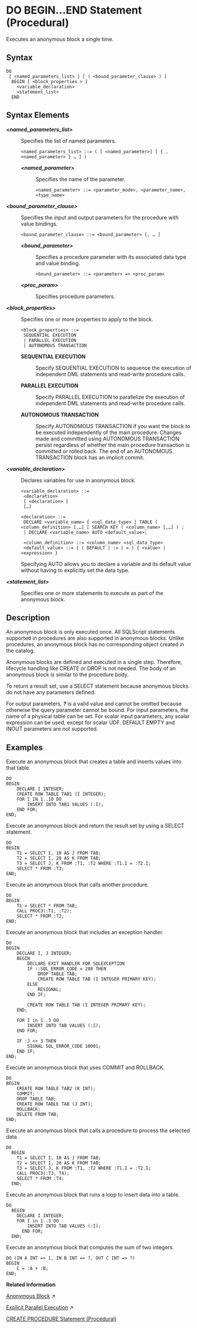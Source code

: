 <!-- loio52103853351841f6a1e87f40b2686da9 -->

# DO BEGIN...END Statement \(Procedural\)

Executes an anonymous block a single time.



## Syntax

```
DO 
 [ <named_parameters_list> ] [ ( <bound_parameter_clause> ) ]
  BEGIN [ <block_properties > ] 
    <variable_declaration>
    <statement_list>
  END
```



## Syntax Elements


<dl>
<dt><b>

*<named\_parameters\_list\>*

</b></dt>
<dd>

Specifies the list of named parameters.

```
<named_parameters_list> ::= ( [ <named_parameter>] [ { ,<named_parameter> } … ] )
```


<dl>
<dt><b>

*<named\_parameter\>*

</b></dt>
<dd>

Specifies the name of the parameter.

```
<named_parameter> ::= <parameter_mode>, <parameter_name>, <type_name>
```



</dd>
</dl>



</dd><dt><b>

*<bound\_parameter\_clause\>*

</b></dt>
<dd>

Specifies the input and output parameters for the procedure with value bindings.

```
<bound_parameter_clause> ::= <bound_parameter> [, … ]
```


<dl>
<dt><b>

*<bound\_parameter\>*

</b></dt>
<dd>

Specifies a procedure parameter with its associated data type and value binding.

```
<bound_parameter> ::= <parameter> => <proc_param>
```



</dd><dt><b>

*<proc\_param\>*

</b></dt>
<dd>

Specifies procedure parameters.



</dd>
</dl>



</dd><dt><b>

*<block\_properties\>*

</b></dt>
<dd>

Specifies one or more properties to apply to the block.

```
<block_properties> ::= 
 SEQUENTIAL EXECUTION
 | PARALLEL EXECUTION
 | AUTONOMOUS TRANSACTION
```


<dl>
<dt><b>

SEQUENTIAL EXECUTION

</b></dt>
<dd>

Specify SEQUENTIAL EXECUTION to sequence the execution of independent DML statements and read-write procedure calls.



</dd><dt><b>

PARALLEL EXECUTION

</b></dt>
<dd>

Specify PARALLEL EXECUTION to parallelize the execution of independent DML statements and read-write procedure calls.



</dd><dt><b>

AUTONOMOUS TRANSACTION

</b></dt>
<dd>

Specify AUTONOMOUS TRANSACTION if you want the block to be executed independently of the main procedure. Changes made and committed using AUTONOMOUS TRANSACTION persist regardless of whether the main procedure transaction is committed or rolled back. The end of an AUTONOMOUS TRANSACTION block has an implicit commit.



</dd>
</dl>



</dd><dt><b>

*<variable\_declaration\>*

</b></dt>
<dd>

Declares variables for use in anonymous block.

```
<variable_declaration> ::= 
 <declaration> 
 [ <declaration> ]
 […] 

<declaration> ::= 
 DECLARE <variable_name> { <sql_data_type> | TABLE ( <column_definition> [,…] [ SEARCH KEY ( <column_name> [,…] ) ; 
 | DECLARE <variable_name> AUTO <default_value>;

 <column_definition> ::= <column_name> <sql_data_type>
 <default_value> ::= { ( DEFAULT | := | = ) { <value> | <expression> }
```

Specifying AUTO allows you to declare a variable and its default value without having to explicitly set the data type.



</dd><dt><b>

*<statement\_list\>*

</b></dt>
<dd>

Specifies one or more statements to execute as part of the anonymous block.



</dd>
</dl>



## Description

An anonymous block is only executed once. All SQLScript statements supported in procedures are also supported in anonymous blocks. Unlike procedures, an anonymous block has no corresponding object created in the catalog.

Anonymous blocks are defined and executed in a single step. Therefore, lifecycle handling like CREATE or DROP is not needed. The body of an anonymous block is similar to the procedure body.

To return a result set, use a SELECT statement because anonymous blocks do not have any parameters defined.

For output parameters, ***?*** is a valid value and cannot be omitted because otherwise the query parameter cannot be bound. For input parameters, the name of a physical table can be set. For scalar input parameters, any scalar expression can be used, except for scalar UDF. DEFAULT EMPTY and INOUT parameters are not supported.



## Examples

Execute an anonymous block that creates a table and inserts values into that table.

```
DO
BEGIN
    DECLARE I INTEGER;
    CREATE ROW TABLE TAB1 (I INTEGER); 
    FOR I IN 1..10 DO
        INSERT INTO TAB1 VALUES (:I);
    END FOR;
END;
```

Execute an anonymous block and return the result set by using a SELECT statement.

```
DO
BEGIN
    T1 = SELECT I, 10 AS J FROM TAB;
    T2 = SELECT I, 20 AS K FROM TAB;
    T3 = SELECT J, K FROM :T1, :T2 WHERE :T1.I = :T2.I;
    SELECT * FROM :T3;
END;
```

Execute an anonymous block that calls another procedure.

```
DO
BEGIN
    T1 = SELECT * FROM TAB;
    CALL PROC3(:T1, :T2);
    SELECT * FROM :T2;
END;
```

Execute an anonymous block that includes an exception handler.

```
DO
BEGIN
    DECLARE I, J INTEGER;
    BEGIN
        DECLARE EXIT HANDLER FOR SQLEXCEPTION
        IF ::SQL_ERROR_CODE = 288 THEN
            DROP TABLE TAB;
            CREATE ROW TABLE TAB (I INTEGER PRIMARY KEY);
        ELSE
            RESIGNAL;
        END IF;

        CREATE ROW TABLE TAB (I INTEGER PRIMARY KEY);
    END;

    FOR I in 1..3 DO
        INSERT INTO TAB VALUES (:I);
    END FOR;

    IF :J <> 3 THEN
        SIGNAL SQL_ERROR_CODE 10001;
    END IF;
END;
```

Execute an anonymous block that uses COMMIT and ROLLBACK.

```
DO
BEGIN
    CREATE ROW TABLE TAB2 (K INT);
    COMMIT; 
    DROP TABLE TAB;
    CREATE ROW TABLE TAB (J INT);
    ROLLBACK;
    DELETE FROM TAB;
END;
```

Execute an anonymous block that calls a procedure to process the selected data.

```
DO
  BEGIN
    T1 = SELECT I, 10 AS J FROM TAB;
    T2 = SELECT I, 20 AS K FROM TAB;
    T3 = SELECT J, K FROM :T1, :T2 WHERE :T1.I = :T2.I;
    CALL PROC3(:T3, T4);
    SELECT * FROM :T4;
  END;
```

Execute an anonymous block that runs a loop to insert data into a table.

```
DO
  BEGIN
    DECLARE I INTEGER;
    FOR I in 1..3 DO
        INSERT INTO TAB VALUES (:I);
      END FOR;
  END;
```

Execute an anonymous block that computes the sum of two integers.

```
DO (IN A INT => 1, IN B INT => ?, OUT C INT => ?)
BEGIN
    C = :A + :B;
END;
```

**Related Information**  


[Anonymous Block](https://help.sap.com/viewer/d1cb63c8dd8e4c35a0f18aef632687f0/2024_3_QRC/en-US/dec9d68044bd49bcbb45c990ba49c81d.html "An anonymous block is an executable DML statement which can contain imperative or declarative statements.") :arrow_upper_right:

[Explicit Parallel Execution](https://help.sap.com/viewer/d1cb63c8dd8e4c35a0f18aef632687f0/2024_3_QRC/en-US/8db200a4f585490c81c4930689ec1a5c.html "") :arrow_upper_right:

[CREATE PROCEDURE Statement \(Procedural\)](create-procedure-statement-procedural-20d4674.md "Creates a procedure that uses the specified programming language.")

